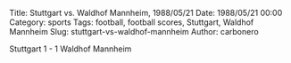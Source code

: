 Title: Stuttgart vs. Waldhof Mannheim, 1988/05/21
Date: 1988/05/21 00:00
Category: sports
Tags: football, football scores, Stuttgart, Waldhof Mannheim
Slug: stuttgart-vs-waldhof-mannheim
Author: carbonero


Stuttgart 1 - 1 Waldhof Mannheim

